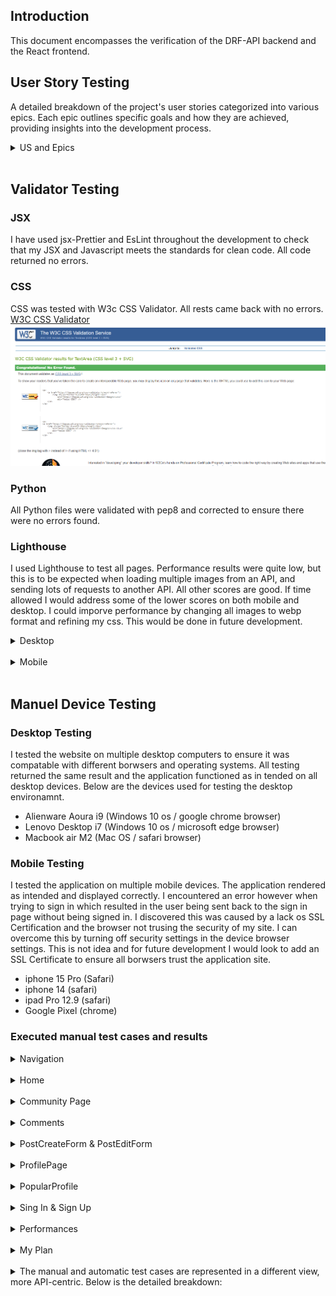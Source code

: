 ## Introduction

This document encompasses the verification of the DRF-API backend and the React frontend.

## User Story Testing

A detailed breakdown of the project's user stories categorized into various epics. Each epic outlines specific goals and how they are achieved, providing insights into the development process.

<details>
<summary>US and Epics</summary> 
<br>

**EPIC - Navigation & Authentication**
| Goals | How are they achieved? | Comment |
| --- | --- |--- |
| As a user I can view a navbar from every page so that I can navigate easily between pages | Implement a persistent navigation bar component in React that is included on all pages | |
| As a user I can navigate through pages quickly so that I can view content seamlessly without page refresh | Use React Router to enable client-side routing, ensuring navigation does not trigger full page reloads | |
| As a user I can create a new account so that I can access all the features for signed up users | Develop a registration form that submits user data to the Django REST API to create new user accounts | |
| As a user I can sign in to the app so that I can access functionality for logged in users | Implement a login form that authenticates users via the Django REST API and stores the authentication token in local storage | |
| As a user I can tell if I am logged in or not so that I can log in if I need to | Display user authentication status in the navigation bar, showing different links based on login state | |
| As a user I can maintain my logged-in status until I choose to log out so that my user experience is not compromised | Use token-based authentication with automatic token refresh to keep users logged in until they explicitly log out | |
| As a logged out user I can see sign in and sign up options so that I can sign in/sign up | Ensure the navigation bar shows links to the sign-in and sign-up pages for unauthenticated users | |
| As a user I can view user's avatars so that I can easily identify users of the application | Display user avatars in the navigation bar, user profiles, and next to user-generated content | |

**EPIC - Adding & Liking Posts**
| Goals | How are they achieved? | Comment |
| --- | --- |--- |
| As a logged in user I can create posts so that I can share my images with the world! | Develop a post creation form in React that submits new posts to the Django REST API | |
| As a user I can view the details of a single post so that I can learn more about it | Implement a post detail page that fetches and displays a single post's data from the API | |
| As a logged in user I can like a post so that I can show my support for the posts that interest me | Add a like button to posts that sends a like request to the API and updates the like count on the UI | |

**EPIC - The Community Page**
| Goals | How are they achieved? | Comment |
| --- | --- |--- |
| As a logged in user I can view all the most recent posts, ordered by most recently created first so that I am up to date with the newest content | Fetch and display posts from the API in descending order of creation date | |
| As a logged in user, I can search for posts with keywords, so that I can find the posts and user profiles I am most interested in | Implement a search bar that filters posts based on keywords entered by the user | |
| As a logged in user I can view the posts I liked so that I can find the posts I enjoy the most | Create a view that fetches and displays posts liked by the authenticated user | |
| As a logged in user I can view content filtered by users I follow so that I can keep up to date with what they are posting about | Implement a feed that displays posts from users followed by the authenticated user |
| As a logged in user I can keep scrolling through the images on the site, that are loaded for me automatically so that I don't have to click on "next page" etc | Implement infinite scroll functionality that fetches more posts as the user scrolls down | |

**EPIC - The Post Page**
| Goals | How are they achieved? | Comment |
| --- | --- |--- |
| As a user I can view the posts page so that I can read the comments about the post | Display the post's comments below the post content on the post detail page | |
| As a post owner I can edit my post title and description so that I can make corrections or update my post after it was created | Add an edit button to the post detail page that opens a form for updating the post's title and description | |
| As a logged in user I can add comments to a post so that I can share my thoughts about the post | Implement a comment form on the post detail page that submits new comments to the API | |
| As a user I can see how long ago a comment was made so that I know how old a comment is | Display timestamps next to each comment showing how long ago they were posted | |
| As a user I can read comments on posts so that I can read what other users think about the posts | List comments below the post content on the post detail page | |
| As an owner of a comment I can delete my comment so that I can control removal of my comment from the application | Add a delete button to each comment that sends a delete request to the API and removes the comment from the UI | |
| As an owner of a comment I can edit my comment so that I can fix or update my existing comment | Add an edit button to each comment that opens a form for updating the comment's content | |
| As a user, I want to add category to my posts so that they are easier to find. | Develop category feature in the API and provide UI elements for adding and displaying category on posts | |

**EPIC - The Profile Page**
| Goals | How are they achieved? | Comment |
| --- | --- |--- |
| As a user I can view other users profiles so that I can see their posts and learn more about them | Implement user profile pages that display user information and their posts | |
| As a user I can see a list of the most followed profiles so that I can see which profiles are popular | Create a section on the site that lists the most followed profiles | |
| As a user I can view statistics about a specific user: number of posts, follows and users followed so that I can learn more about them | Display user statistics (number of posts, follows, and followed users) on profile pages | |
| As a logged in user I can follow and unfollow other users so that I can see and remove posts by specific users in my posts feed | Implement follow and unfollow buttons on user profiles that update the follow status via the API | |
| As a user I can view all the posts by a specific user so that I can catch up on their latest posts, or decide I want to follow them | List all posts by the user on their profile page | |
| As a logged in user I can edit my profile so that I can change my profile picture and bio | Add an edit profile button that opens a form for updating the profile picture and bio | |
| As a logged in user I can update my username and password so that I can change my display name and keep my profile secure | Provide options for changing username and password in the user settings | |

**EPIC - The Performance Page**
| Goals | How are they achieved? | Comment |
| --- | --- |--- |
| As a user I can view other users performances so that I can see their times and event details | Listing performances on the performances page that display performance information. | |
| As a user I can create new performances that will be added to the performance page. | Create performance page to enable users to add their performance. | |
| As a user I want to be able to delete my performance. | I am able to click the delete button on my own performance to remove it. | |
| As a user I am able to search for performances based on the user or the event | Use the search feature to filter the performances by the required creteria. | |

**EPIC - My Plan Page**
| Goals | How are they achieved? | Comment |
| --- | --- |--- |
| As a user I am able to create a goal which will generate a training plan for me | A button allowing users to create a goal and generate a training plan | |
| As a user I want to select the creteria of my plan based on weeks available and hours available. | Goal creation offers options for weeks of plan and hours available. | |
| As a user I want to be able to see my training plan and goal. | I am able to see the training plan and goal after creation on the My Plan page. | |
| As a user I want to be able to change my plan or goal. | Change goal button enabling users to change their plan or goal. | |

</details>
<br>

## Validator Testing

### JSX

I have used jsx-Prettier and EsLint throughout the development to check that my JSX and Javascript meets the standards for clean code. All code returned no errors.

### CSS

CSS was tested with W3c CSS Validator. All rests came back with no errors. [W3C CSS Validator](http://jigsaw.w3.org/css-validator/validator)
![CSS Validation](/src/assets/readme/cssvalidation.png)

### Python

All Python files were validated with pep8 and corrected to ensure there were no errors found.




### Lighthouse

I used Lighthouse to test all pages. Performance results were quite low, but this is to be expected when loading multiple images from an API, and sending lots of requests to another API. All other scores are good. If time allowed I would address some of the lower scores on both mobile and desktop. I could imporve performance by changing all images to webp format and refining my css. This would be done in future development.

<details>
<summary>Desktop</summary>
<br>

| Page         | Performance | Accessibility | Best Practices | SEO |
| ------------ | ----------- | ------------- | -------------- | --- |
| Home         | 98          | 92            | 78             | 100 |
| Community    | 69          | 90            | 78             | 100 |
| Performances | 99          | 90            | 78             | 100 |
| My Plan      | 91          | 95            | 78             | 100 |
| Profile      | 97          | 90            | 78             | 100 |
| Sign In      | 98          | 95            | 96             | 100 |

</details>
<br>

<details>
<summary>Mobile</summary>
<br>

| Page         | Performance | Accessibility | Best Practices | SEO |
| ------------ | ----------- | ------------- | -------------- | --- |
| Home         | 90          | 98            | 96             | 100 |
| Community    | 64          | 90            | 79             | 100 |
| Performances | 85          | 90            | 79             | 100 |
| My Plan      | 73          | 95            | 79             | 100 |
| Profile      | 84          | 95            | 79             | 100 |
| Sign In      | 89          | 95            | 96             | 100 |


</details>

<br>

## Manuel Device Testing

### Desktop Testing
I tested the website on multiple desktop computers to ensure it was compatable with different borwsers and operating systems. All testing returned the same result and the application functioned as in tended on all desktop devices. Below are the devices used for testing the desktop environamnt.

- Alienware Aoura i9 (Windows 10 os / google chrome browser)
- Lenovo Desktop i7 (Windows 10 os / microsoft edge browser)
- Macbook air M2 (Mac OS / safari browser)

### Mobile Testing
I tested the application on multiple mobile devices. The application rendered as intended and displayed correctly. I encountered an error however when trying to sign in which resulted in the user being sent back to the sign in page without being signed in. I discovered this was caused by a lack os SSL Certification and the browser not trusing the security of my site. I can overcome this by turning off security settings in the device browser settings. This is not idea and for future development I would look to add an SSL Certificate to ensure all borwsers trust the application site. 

- iphone 15 Pro (Safari)
- iphone 14 (safari)
- ipad Pro 12.9 (safari)
- Google Pixel (chrome)

### Executed manual test cases and results

<details>

<summary>Navigation</summary>

<br>

| Feature         | Action      | Expected Outcome                                        | Result | Comment |
| --------------  | ----------- | ------------------------------------------------------- | ------ | ------- |
| Navbar Logo     | Hover/Focus | Indicate focus                                          | Pass   |         |
| Navbar Logo     | Click       | Redirect to home                                        | Pass   |         |
| Navbar toggler  | Display     | Visible on small screens only                           | Pass   |         |
| Navbar toggler  | Click       | Opens dropdown with navigation links                    | Pass   |         |
| Community Link  | Display     | Only display when user is signed in                     | Pass   |         |
| Community Link  | Click       | Open community page                                     | Pass   |         |
| Performance Link| Display     | Only display when user is signed in                     | Pass   |         |
| Performance Link| Click       | Open liked posts feed page                              | Pass   |         |
| Navbar Links    | Display     | Links display in header on screens above a certain size | Pass   |         |
| My Plan Link    | Display     | Only displays when the user is signed in                | Pass   |         |
| My Plan Link    | Click       | Opens my Plan page                                      | Pass   |         |
| Profile Link    | Display     | Only display when user is signed in                     | Pass   |         |
| Profile Link    | Click       | Open profile page                                       | Pass   |         |
| Register Link   | Display     | Only display when user is not signed in                 | Pass   |         |
| Register Link   | Click       | Open signup page                                        | Pass   |         |
| sign in Link    | Display     | Only display when user is not signed in                 | Pass   |         |
| sign in Link    | Click       | Open sign in page                                       | Pass   |         |
| sign out Link   | Display     | Only display when user is signed in                     | Pass   |         |
| sign out Link   | Click       | Log the user out                                        | Pass   |         |

</details>

<br>

<details>

<summary>Home</summary>

<br>

| Feature         | Action      | Expected Outcome                                        | Result | Comment |
| --------------  | ----------- | ------------------------------------------------------- | ------ | ------- |
| bg Video        | plays       | Background video plays on page load                     | Pass   |         |
| bg Video        | Muted       | Background video plays muted on page load               | Pass   |         |
| bg Video        | Loops       | Background video loops when complete                    | Pass   |         |

</details>

<br>

<details>

<summary>Community Page</summary>

<br>

| Feature         | Action  | Expected Outcome                                                 | Result | Comment |
| --------------- | ------- | ---------------------------------------------------------------- | ------ | ------- |
| Post            | Display | Post displays title, author, image, content, and date of posting | Pass   |         |
| Post            | Display | Post displays the number of likes and comments                   | Pass   |         |
| Avatar          | Display | Post owner's avatar is present on the post                       | Pass   |         |
| Avatar          | Click   | Clicking an avatar opens the associated profile page             | Pass   |         |
| Edit Button     | Display | Display if logged in as the author of the post                   | Pass   |         |
| Edit Button     | Click   | Open the post editing page                                       | Pass   |         |
| Delete Button   | Display | Display if logged in as the author of the post                   | Pass   |         |
| Delete Button   | Click   | Delete the post                                                  | Pass   |         |
| Like Icon       | Click   | Like/Unlike the post                                             | Pass   |         |
| Like Counter    | Display | Display the correct number of likes received by the post         | Pass   |         |
| Comment Icon    | Click   | Open the post's comment section                                  | Pass   |         |
| Comment Counter | Display | Display the correct number of comments on the post               | Pass   |         |


</details>

<br>

<details>

<summary>Comments</summary>

<br>

| Feature       | Action  | Expected Outcome                                                 | Result | Comment |
| ------------- | ------- | ---------------------------------------------------------------- | ------ | ------- |
| Comment Form  | Display | Display when a user is signed in                                 | Pass   |         |
| Comment Form  | Submit  | Submit the form and add the comment to the post                  | Pass   |         |
| Comments      | Display | Comments appear in descending order in an infinite scroll format | Pass   |         |
| Comments      | Display | Comments display the owner's username and avatar                 | Pass   |         |
| Comments      | Click   | Clicking the avatar opens the associated profile                 | Pass   |         |
| Edit Button   | Display | Display if logged in as the author of the post                   | Pass   |         |
| Edit Button   | Click   | Open the comment form                                            | Pass   |         |
| Delete Button | Display | Display if logged in as the author of the post                   | Pass   |         |
| Delete Button | Click   | Delete the comment                                               | Pass   |         |

</details>

<br>

<details>

<summary>PostCreateForm & PostEditForm</summary>

<br>

| Feature        | Action  | Expected Outcome                                        | Result | Comment |
| -------------- | ------- | ------------------------------------------------------- | ------ | ------- |
| Upload Button  | Display | The upload Button appears                               | Pass   |         |
| Upload Button  | Click   | Opens a file selector window                            | Pass   |         |
| Title Input    | Display | The title input has a label making its purpose clear    | Pass   |         |
| Title Input    | Input   | The user can type in the Title field                    | Pass   |         |
| Content Input  | Display | The content input has a label making its purpose clear  | Pass   |         |
| Content Input  | Input   | The user can type in the content field                  | Pass   |         |
| Category Input | Display | The category input has a label making its purpose clear | Pass   |         |
| Category Input | Click   | The user can select category the menu                   | Pass   |         |
| Cancel Button  | Click   | Close the form without any changes                      | Pass   |         |
| Submit Button  | Click   | Submit the form and create/update the post              | Pass   |         |
| Submit Button  | Click   | Close the form and redirect the user to the post feed   | Pass   |         |

</details>

<br>

<details>

<summary>ProfilePage</summary>

<br>

| Feature                  | Action  | Expected Outcome                                                 | Result | Comment |
| ------------------------ | ------- | ---------------------------------------------------------------- | ------ | ------- |
| Avatar                   | Display | The user's avatar appears on the top of the page                 | Pass   |         |
| Username                 | Display | The user's username appears on the top of the page               | Pass   |         |
| User Stats               | Display | The number of posts, followers, and followed users are displayed | Pass   |         |
| Options Button           | Display | The option button appears if signed-in as the profile owner      | Pass   |         |
| Options Button           | Click   | Clicking opens the profile options menu                          | Pass   |         |
| Options Menu             | Display | Display options for editing the profile, username and password   | Pass   |         |
| "Edit profile" Button    | Click   | Open the profile editing form                                    | Pass   |         |
| "Change username" Button | Click   | Open the username editing form                                   | Pass   |         |
| "Change password" Button | Click   | Open the password editing form                                   | Pass   |         |
| User Posts               | Display | The profile owner's posts are displayed under the profile        | Pass   |         |
| User Posts               | Display | The profile post feed has an infinite scroll layout              | Pass   |         |


</details>

<br>

<details>

<summary>PopularProfile</summary>

<br>

| Feature                | Action  | Expected Outcome                                                                    | Result | Comment |
| ---------------------- | ------- | ----------------------------------------------------------------------------------- | ------ | ------- |
| Popular Profiles       | Display | The "popular profiles" section displays across the site                             | Pass   |         |
| Popular Profiles       | Display | The list updates to reflect the number of followers for each profile                | Pass   |         |
| Popular Profiles       | Display | The list moves to the top and center on smaller screens                             | Pass   |         |
| Popular Profiles       | Display | No "popular profiles" section appears on profile pages on smaller screens           | Pass   |         |
| Username               | Display | User avatars appear for each profile                                                | Pass   |         |
| Username               | Click   | Open the associated profile page                                                    | Pass   |         |
| Avatar                 | Display | User avatars appear on larger screens                                               | Pass   |         |
| Avatar                 | Click   | Open the associated profile page                                                    | Pass   |         |
| Follow/Unfollow Button | Display | A follow/unfollow button appears next to each profile on large screens if signed in | Pass   |         |
| Follow/Unfollow Button | Click   | Clicking the button follows/unfollows the user                                      | Pass   |         |
| Follow/Unfollow Button | Click   | Clicking the button updates the button and its sibling buttons on other components  | Pass   |         |

</details>

<br>

<details>

<summary>Sing In & Sign Up</summary>

<br>

| Feature                | Action  | Expected Outcome                                    | Result | Comment |
| ---------------------- | ------- | --------------------------------------------------- | ------ | ------- |
| Username Input         | Display | A label and placeholder make the purpose clear      | Pass   |         |
| Username Input         | Input   | The user can input a username                       | Pass   |         |
| Password Input         | Display | A label and placeholder make the purpose clear      | Pass   |         |
| Password Input         | Input   | The user can input a username                       | Pass   |         |
| Confirm Password Input | Display | A label and placeholder make the purpose clear      | Pass   |         |
| Confirm Password Input | Input   | The user can input a password                       | Pass   |         |
| Sign Up Button         | Click   | Validate the form before submission                 | Pass   |         |
| Sign Up Button         | Click   | Notify the user about any invalid data              | Pass   |         |
| Sign Up Button         | Click   | Submit the form and create the new user and profile | Pass   |         |
| Sign In Button         | Click   | Validate the form before submission                 | Pass   |         |
| Sign In Button         | Click   | Notify the user about any invalid data              | Pass   |         |
| Sign In Button         | Click   | Submit the form and create the new user and profile | Pass   |         |
</details>

<br>

<details>

<summary>Performances</summary>

<br>

| Feature       | Action  | Expected Outcome                                                 | Result | Comment |
| ------------- | ------- | ---------------------------------------------------------------- | ------ | ------- |
| Performances  | Display | Display when a user is signed in                                 | Pass   |         |
| Performances  | Submit  | Submit a performance and add to performance list                 | Pass   |         |
| Search        | Display | Search bar appears at the top of the page                        | Pass   |         |
| Search        | input   | Users can search for event or user                               | Pass   |         |
| Edit Button   | Display | Display if logged in as the author of the performance            | Pass   |         |
| Edit Button   | Click   | Open the dropdown to expose the delete button                    | Pass   |         |
| Delete Button | Click   | Delete the performance                                           | Pass   |         |

</details>

<br>

<details>

<summary>My Plan</summary>

<br>

| Feature         | Action    | Expected Outcome                                                 | Result | Comment |
| -------------   | -------   | ---------------------------------------------------------------- | ------ | ------- |
| Goals btn       | Display   | Create goal button is present if user has no goal                | Pass   |         |
| Goals btn       | Submit    | Clicking the create goals btn navigates to create goal page      | Pass   |         |
| Goal Form       | Display   | Create gaol form renders correctly when button clicked           | Pass   |         |
| Goal Form       | input     | Users can input their goal data in fields provided               | Pass   |         |
| Goal Form       | Error     | Error handling of goal date needing to be greater than 3 weeks   | Pass   |         |
| Change Goal btn | Display   | Change goal btn is present if user already has a goal            | Pass   |         |
| Change Goal btn | Click     | Warning message displayed when btn clicked before goal create    | Pass   |         |
| Goal            | Display   | Goal displays when user has created a goal                       | Pass   |         |
| Training Plan   | Display   | Training plan displays if user has created a goal                | Pass   |         |
| Training Plan   | Display   | Training plan is specific to the users goal                      | Pass   |         |


</details>

<br>

<details>
<summary>The manual and automatic test cases are represented in a different view, more API-centric. Below is the detailed breakdown:</summary>
<br>

### DRF API
| Feature | Action | Expected Outcome | Pass/Fail | Comment |
| --- | --- | --- | --- | --- |
| Refresh token | POST | Refreshes the auth token to keep the user signed in | Pass | |
| Sign-out view | POST | Destroys the token and signs the user out | Pass | |

### Profiles
| Feature | Action | Expected Outcome | Pass/Fail | Comment |
| --- | --- | --- | --- |--- |
| Profile List | GET | Show a list of all profiles as JSON objects | Pass | |
| Profile List | POST | Create a new profile if valid | Pass | |
| Profile List | POST | Automatically make a profile when creating a user | Pass | |
| Profile Detail | GET | Return a specific profile if given a valid id | Pass | |
| Profile Detail | POST | Create a new profile if valid | Pass | |
| Profile Detail | PUT | Update the profile if valid | Pass | |
| Profile Detail | DELETE | Destroy the profile and its owner instance if valid | Pass | |
| Related instances | DELETE | Destroying a profile destroys all content related to its owner | Pass | |
| Serializer | Annotation | Annotate the number of posts, followers, and followed users of a profile | Pass | |

### Community
| Feature | Action | Expected Outcome | Pass/Fail | Comment |
| --- | --- | --- | --- |--- |
| Post List | GET | Show a list of all posts as JSON objects | Pass | |
| Post List | POST | Create a new post if valid | Pass | |
| Post Detail | GET | Return a specific post if given a valid id | Pass | |
| Post Detail | PUT | Update the post if valid | Pass | |
| Post Detail | DELETE | Destroy the post instance if valid | Pass | |

### Comments
| Feature | Action | Expected Outcome | Pass/Fail | Comment |
| --- | --- | --- | --- |--- |
| Comment List | GET | Show a list of all comments as JSON objects | Pass | |
| Comment List | POST | Create a new comment if valid | Pass | |
| Comment Detail | GET | Return a specific comment if given a valid id | Pass | |
| Comment Detail | PUT | Update the comment if valid | Pass | |
| Comment Detail | DELETE | Destroy the comment if valid | Pass | |

### Performance
| Feature | Action | Expected Outcome | Pass/Fail | Comment |
| --- | --- | --- | --- |--- |
| Performance List | GET | Show a list of all posts as JSON objects | Pass | |
| Performance List | POST | Create a new performance if valid | Pass | |
| Performance Detail | DELETE | Destroy the performance instance if valid | Pass | |

### Followers
| Feature | Action | Expected Outcome | Pass/Fail | Comment |
| --- | --- | --- | --- |--- |
| Follower List | GET | Show a list of all followers as JSON objects | Pass | |
| Follower List | POST | Create a new follower if valid | Pass | |
| Follower Detail | GET | Return a specific follower if given a valid id | Pass | |
| Follower Detail | PUT | Update the follower if valid | Pass | |
| Follower Detail | DELETE | Destroy the follower if valid | Pass | |
| Unique Together | No duplicates | The model prevents creating duplicate follow instances with the same owner and target user |Pass | |

### Likes
| Feature | Action | Expected Outcome | Pass/Fail | Comment |
| --- | --- | --- | --- |--- |
| Like List | GET | Show a list of all likes as JSON objects | Pass | |
| Like List | POST | Create a new like if valid | Pass | |
| Like Detail | GET | Return a specific like if given a valid id | Pass | |
| Like Detail | PUT | Update the like if valid | Pass | |
| Like Detail | DELETE | Destroy the like if valid | Pass | |
| Unique Together | No duplicates | The model prevents creating duplicate like instances with the same owner and target post | Pass | |
| Like List | View | User1 can see the list of users they have Liked/unliked | Pass |

### My Plan
| Feature | Action | Expected Outcome | Pass/Fail | Comment |
| --- | --- | --- | --- |--- |
| Goal | GET | Show the goal of the logged in user | Pass | |
| Goal create | POST | Create a new goal if valid | Pass | |
| Goal edit | PUT | Update the goal if the user is valid | Pass | |
| Training Plan  | GET | Show the training plan specific to users goal | Pass | |
| Training Change  | GET | Change the training plan if the user changes their goal | Pass | |


### Custom Automated Testing

In addition to the manuel testing, I created some automated tests to test my code. these tests check the modals, views and serializers used on the backend.

#### Preparation and setup

**setUp Method**:

- This method is called before each individual test method to set up the necessary state.
- It creates a user with the username 'adam' and the password 'pass'.
- Logs in the created user.
- Creates a post associated with the logged-in user.
- Prepares the initial test environment.

**tearDown Method**:

- This method is called after each test method to clean up the test environment.
- Logs out the user.
- Deletes all User and Post instances to ensure a clean state for the next test.

